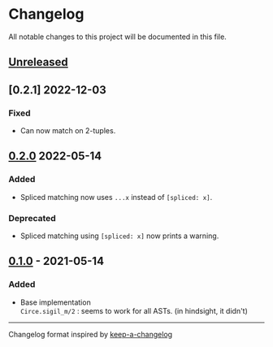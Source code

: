 # Changelog

All notable changes to this project will be documented in this file.

## [Unreleased]

## [0.2.1] 2022-12-03

### Fixed

* Can now match on 2-tuples.

## [0.2.0] 2022-05-14

### Added

* Spliced matching now uses `...x` instead of `[spliced: x]`.

### Deprecated

* Spliced matching using `[spliced: x]` now prints a warning.

## [0.1.0] - 2021-05-14

### Added

* Base implementation  
  `Circe.sigil_m/2` : seems to work for all ASTs. (in hindsight, it didn't)

---

Changelog format inspired by [keep-a-changelog]

[keep-a-changelog]: https://github.com/olivierlacan/keep-a-changelog
[unreleased]: https://github.com/shakadak/circe.ex/compare/v0.2.0...HEAD
[0.2.0]: https://github.com/shakadak/circe.ex/compare/v0.2.0...v0.2.1
[0.2.0]: https://github.com/shakadak/circe.ex/compare/v0.1.0...v0.2.0
[0.1.0]: https://github.com/shakadak/circe.ex/compare/v0.0.0...v0.1.0
